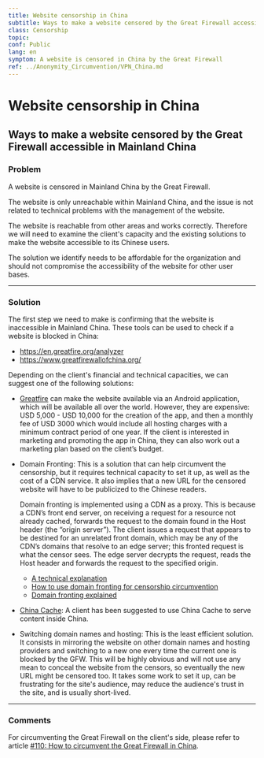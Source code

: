 ```yaml
---
title: Website censorship in China 
subtitle: Ways to make a website censored by the Great Firewall accessible in Mainland China
class: Censorship
topic: 
conf: Public
lang: en
symptom: A website is censored in China by the Great Firewall
ref: ../Anonymity_Circumvention/VPN_China.md
---
```


# Website censorship in China
## Ways to make a website censored by the Great Firewall accessible in Mainland China

### Problem

A website is censored in Mainland China by the Great Firewall.

The website is only unreachable within Mainland China, and the issue is not related to technical problems with the management of the website.

The website is reachable from other areas and works correctly. Therefore we will need to examine the client's capacity and the existing solutions to make the website accessible to its Chinese users.

The solution we identify needs to be affordable for the organization and should not compromise the accessibility of the website for other user bases.


* * *


### Solution

The first step we need to make is confirming that the website is inaccessible in Mainland China. These tools can be used to check if a website is blocked in China:

- https://en.greatfire.org/analyzer
- https://www.greatfirewallofchina.org/

Depending on the client's financial and technical capacities, we can suggest one of the following solutions:

- [Greatfire](Greatfire.org) can make the website available via an Android application, which will be available all over the world. However, they are expensive: USD 5,000 - USD 10,000 for the creation of the app, and then a monthly fee of USD 3000 which would include all hosting charges with a minimum contract period of one year. If the client is interested in marketing and promoting the app in China, they can also work out a marketing plan based on the client’s budget.

- Domain Fronting: This is a solution that can help circumvent the censorship, but it requires technical capacity to set it up, as well as the cost of a CDN service. It also implies that a new URL for the censored website will have to be publicized to the Chinese readers.

    Domain fronting is implemented using a CDN as a proxy. This is because a CDN’s front end server, on receiving a request for a resource not already cached, forwards the request to the domain found in the Host header (the “origin server”). The client issues a request that appears to be destined for an unrelated front domain, which may be any of the CDN’s domains that resolve to an edge server; this fronted request is what the censor sees. The edge server decrypts the request, reads the Host header and forwards the request to the specified origin.
    
    - [A technical explanation](http://www.icir.org/vern/papers/meek-PETS-2015.pdf)
    - [How to use domain fronting for censorship circumvention](https://medium.com/@pmvk/domain-fronting-a-technique-used-to-circumvent-internet-censoring-10ef1bb3db84)
    - [Domain fronting explained](https://www.parckwart.de/computer_stuff/domain_fronting_explained)

- [China Cache](https://en.chinacache.com/): A client has been suggested to use China Cache to serve content inside China.

- Switching domain names and hosting: This is the least efficient solution. It consists in mirroring the website on other domain names and hosting providers and switching to a new one every time the current one is blocked by the GFW. This will be highly obvious and will not use any mean to conceal the website from the censors, so eventually the new URL might be censored too. It takes some work to set it up, can be frustrating for the site's audience, may reduce the audience's trust in the site, and is usually short-lived.


* * *


### Comments


For circumventing the Great Firewall on the client's side, please refer to article [#110: How to circumvent the Great Firewall in China](../Anonymity_Circumvention/VPN_China.md).


